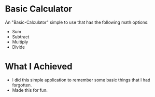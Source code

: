 # Basic Calculator

An "Basic-Calculator" simple to use that has the following math options:
- Sum
- Subtract
- Multiply
- Divide

# What I Achieved

* I did this simple application to remember some basic things that I had forgotten.
* Made this for fun.

